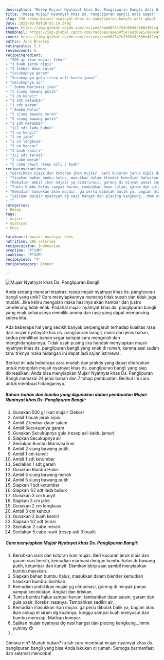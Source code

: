 ```yaml
---
description: "Resep Mujair Nyatnyat khas Ds. Panglipuran Bangli Anti Gagal"
title: "Resep Mujair Nyatnyat khas Ds. Panglipuran Bangli Anti Gagal"
slug: 530-resep-mujair-nyatnyat-khas-ds-panglipuran-bangli-anti-gagal
date: 2021-03-08T20:05:14.549Z
image: https://img-global.cpcdn.com/recipes/eae60f547e9308e5/680x482cq70/mujair-nyatnyat-khas-ds-panglipuran-bangli-foto-resep-utama.jpg
thumbnail: https://img-global.cpcdn.com/recipes/eae60f547e9308e5/680x482cq70/mujair-nyatnyat-khas-ds-panglipuran-bangli-foto-resep-utama.jpg
cover: https://img-global.cpcdn.com/recipes/eae60f547e9308e5/680x482cq70/mujair-nyatnyat-khas-ds-panglipuran-bangli-foto-resep-utama.jpg
author: Jack Bradley
ratingvalue: 3.3
reviewcount: 6
recipeingredient:
- "500 gr ikan mujair 2ekor"
- "1 buah jeruk nipis"
- "2 lembar daun salam"
- "Secukupnya garam"
- "Secukupnya gula resep asli kaldu jamur"
- "Secukupnya air"
- " Bumbu Marinasi ikan"
- "2 siung bawang putih"
- "1 cm kunyit"
- "1 sdt ketumbar"
- "1 sdt garam"
- " Bumbu Halus"
- "5 siung bawang merah"
- "5 siung bawang putih"
- "1 sdt ketumbar"
- "1/2 sdt lada bubuk"
- "3 cm kunyit"
- "3 cm jahe"
- "2 cm lengkuas"
- "3 cm kencur"
- "2 buah kemiri"
- "1/2 sdt terasi"
- "2 cabe merah"
- "5 cabe rawit resep asli 3 buah"
recipeinstructions:
- "Bersihkan sisik dan kotoran ikan mujair. Beri kucuran jeruk nipis dan garam cuci bersih, kemudian marinasi dengan bumbu halus dr bawang putih, ketumbar dan kunyit. Diamkan bbrp saat sambil menyiapkan bumbu masakan."
- "Siapkan bahan bumbu halus, masukkan dalam blender kemudian haluskan bumbu. Sisihkan."
- "Kemudian ambil ikan mujair yg dimarinasi, goreng di minyak panas sampai kecoklatan. Angkat dan tiriskan."
- "Tumis bumbu halus sampai harum, tambahkan daun salam, garam dan gula pasir. Koreksi rasanya. Tambahkan sedikit air."
- "Kemudian masukkan ikan mujair. ga perlu dibolak balik ya, bagian atas ikan cukup di siram dg kuahnya. tunggu sampai kuah menyusut dan bumbu meresap. Matikan kompor."
- "Sajikan mujair nyatnyat dg nasi hangat dan plecing kangkung...hmm yummy 😋"
- ""
categories:
- Resep
tags:
- mujair
- nyatnyat
- khas

katakunci: mujair nyatnyat khas 
nutrition: 286 calories
recipecuisine: Indonesian
preptime: "PT24M"
cooktime: "PT32M"
recipeyield: "4"
recipecategory: Dinner

---
```



![Mujair Nyatnyat khas Ds. Panglipuran Bangli](https://img-global.cpcdn.com/recipes/eae60f547e9308e5/680x482cq70/mujair-nyatnyat-khas-ds-panglipuran-bangli-foto-resep-utama.jpg)

Anda sedang mencari inspirasi resep mujair nyatnyat khas ds. panglipuran bangli yang unik? Cara menyiapkannya memang tidak susah dan tidak juga mudah. Jika keliru mengolah maka hasilnya akan hambar dan justru cenderung tidak enak. Padahal mujair nyatnyat khas ds. panglipuran bangli yang enak seharusnya memiliki aroma dan rasa yang dapat memancing selera kita.



Ada beberapa hal yang sedikit banyak berpengaruh terhadap kualitas rasa dari mujair nyatnyat khas ds. panglipuran bangli, mulai dari jenis bahan, kedua pemilihan bahan segar sampai cara mengolah dan menghidangkannya. Tidak usah pusing jika hendak menyiapkan mujair nyatnyat khas ds. panglipuran bangli yang enak di rumah, karena asal sudah tahu triknya maka hidangan ini dapat jadi sajian istimewa.


Berikut ini ada beberapa cara mudah dan praktis yang dapat diterapkan untuk mengolah mujair nyatnyat khas ds. panglipuran bangli yang siap dikreasikan. Anda bisa menyiapkan Mujair Nyatnyat khas Ds. Panglipuran Bangli memakai 24 jenis bahan dan 7 tahap pembuatan. Berikut ini cara untuk membuat hidangannya.

<!--inarticleads1-->

##### Bahan-bahan dan bumbu yang digunakan dalam pembuatan Mujair Nyatnyat khas Ds. Panglipuran Bangli:

1. Gunakan 500 gr ikan mujair (2ekor)
1. Ambil 1 buah jeruk nipis
1. Ambil 2 lembar daun salam
1. Ambil Secukupnya garam
1. Gunakan Secukupnya gula (resep asli kaldu jamur)
1. Siapkan Secukupnya air
1. Sediakan  Bumbu Marinasi ikan
1. Ambil 2 siung bawang putih
1. Ambil 1 cm kunyit
1. Ambil 1 sdt ketumbar
1. Sediakan 1 sdt garam
1. Gunakan  Bumbu Halus
1. Ambil 5 siung bawang merah
1. Ambil 5 siung bawang putih
1. Siapkan 1 sdt ketumbar
1. Siapkan 1/2 sdt lada bubuk
1. Gunakan 3 cm kunyit
1. Siapkan 3 cm jahe
1. Gunakan 2 cm lengkuas
1. Ambil 3 cm kencur
1. Gunakan 2 buah kemiri
1. Siapkan 1/2 sdt terasi
1. Sediakan 2 cabe merah
1. Sediakan 5 cabe rawit (resep asli 3 buah)




<!--inarticleads2-->

##### Cara menyiapkan Mujair Nyatnyat khas Ds. Panglipuran Bangli:

1. Bersihkan sisik dan kotoran ikan mujair. Beri kucuran jeruk nipis dan garam cuci bersih, kemudian marinasi dengan bumbu halus dr bawang putih, ketumbar dan kunyit. Diamkan bbrp saat sambil menyiapkan bumbu masakan.
1. Siapkan bahan bumbu halus, masukkan dalam blender kemudian haluskan bumbu. Sisihkan.
1. Kemudian ambil ikan mujair yg dimarinasi, goreng di minyak panas sampai kecoklatan. Angkat dan tiriskan.
1. Tumis bumbu halus sampai harum, tambahkan daun salam, garam dan gula pasir. Koreksi rasanya. Tambahkan sedikit air.
1. Kemudian masukkan ikan mujair. ga perlu dibolak balik ya, bagian atas ikan cukup di siram dg kuahnya. tunggu sampai kuah menyusut dan bumbu meresap. Matikan kompor.
1. Sajikan mujair nyatnyat dg nasi hangat dan plecing kangkung...hmm yummy 😋
1. 




Gimana nih? Mudah bukan? Itulah cara membuat mujair nyatnyat khas ds. panglipuran bangli yang bisa Anda lakukan di rumah. Semoga bermanfaat dan selamat mencoba!
